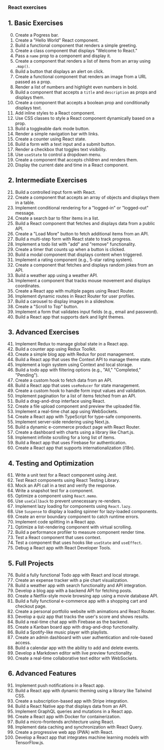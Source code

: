 ### React exercises


## 1. Basic Exercises
0. Create a Pogress bar.
1. Create a "Hello World" React component.
2. Build a functional component that renders a simple greeting.
3. Create a class component that displays "Welcome to React."
4. Pass a `name` prop to a component and display it.
5. Create a component that renders a list of items from an array using `.map()`.
6. Build a button that displays an alert on click.
7. Create a functional component that renders an image from a URL passed as a prop.
8. Render a list of numbers and highlight even numbers in bold.
9. Build a component that accepts a `title` and `description` as props and displays them.
10. Create a component that accepts a boolean prop and conditionally displays text.
11. Add inline styles to a React component.
12. Use CSS classes to style a React component dynamically based on a prop.
13. Build a toggleable dark mode button.
14. Render a simple navigation bar with links.
15. Create a counter using React state.
16. Build a form with a text input and a submit button.
17. Render a checkbox that toggles text visibility.
18. Use `useState` to control a dropdown menu.
19. Create a component that accepts children and renders them.
20. Display the current date and time in a React component.



## 2. Intermediate Exercises
21. Build a controlled input form with React.
22. Create a component that accepts an array of objects and displays them in a table.
23. Implement conditional rendering for a "logged-in" or "logged-out" message.
24. Create a search bar to filter items in a list.
25. Build a React component that fetches and displays data from a public API.
26. Create a "Load More" button to fetch additional items from an API.
27. Build a multi-step form with React state to track progress.
28. Implement a todo list with "add" and "remove" functionality.
29. Create a timer that counts up when a button is clicked.
30. Build a modal component that displays content when triggered.
31. Implement a rating component (e.g., 5-star rating system).
32. Create a component that fetches and displays random jokes from an API.
33. Build a weather app using a weather API.
34. Implement a component that tracks mouse movement and displays coordinates.
35. Create a React app with multiple pages using React Router.
36. Implement dynamic routes in React Router for user profiles.
37. Build a carousel to display images in a slideshow.
38. Create a "Scroll to Top" button.
39. Implement a form that validates input fields (e.g., email and password).
40. Build a React app that supports dark and light themes.



## 3. Advanced Exercises
41. Implement Redux to manage global state in a React app.
42. Build a counter app using Redux Toolkit.
43. Create a simple blog app with Redux for post management.
44. Build a React app that uses the Context API to manage theme state.
45. Implement a login system using Context and local storage.
46. Build a todo app with filtering options (e.g., "All," "Completed," "Pending").
47. Create a custom hook to fetch data from an API.
48. Build a React app that uses `useReducer` for state management.
49. Create a custom hook to handle form input values and validation.
50. Implement pagination for a list of items fetched from an API.
51. Build a drag-and-drop interface using React.
52. Create a file upload component and preview the uploaded file.
53. Implement a real-time chat app using WebSockets.
54. Create a React app with TypeScript for type-safe components.
55. Implement server-side rendering using Next.js.
56. Build a dynamic e-commerce product page with React Router.
57. Create a dashboard with charts using a library like Chart.js.
58. Implement infinite scrolling for a long list of items.
59. Build a React app that uses Firebase for authentication.
60. Create a React app that supports internationalization (i18n).



## 4. Testing and Optimization
61. Write a unit test for a React component using Jest.
62. Test React components using React Testing Library.
63. Mock an API call in a test and verify the response.
64. Write a snapshot test for a component.
65. Optimize a component using `React.memo`.
66. Use `useCallback` to prevent unnecessary re-renders.
67. Implement lazy loading for components using `React.lazy`.
68. Use `Suspense` to display a loading spinner for lazy-loaded components.
69. Create an error boundary component to catch runtime errors.
70. Implement code splitting in a React app.
71. Optimize a list-rendering component with virtual scrolling.
72. Build a performance profiler to measure component render time.
73. Test a React component that uses context.
74. Test a component that uses hooks like `useState` and `useEffect`.
75. Debug a React app with React Developer Tools.



## 5. Full Projects
76. Build a fully functional Todo app with React and local storage.
77. Create an expense tracker with a pie chart visualization.
78. Build a weather app with search functionality and API integration.
79. Develop a blog app with a backend API for fetching posts.
80. Create a Netflix-style movie browsing app using a movie database API.
81. Build a fully functional e-commerce app with a shopping cart and checkout page.
82. Create a personal portfolio website with animations and React Router.
83. Develop a quiz app that tracks the user's score and shows results.
84. Build a real-time chat app with Firebase as the backend.
85. Create a Kanban board app with drag-and-drop functionality.
86. Build a Spotify-like music player with playlists.
87. Create an admin dashboard with user authentication and role-based access.
88. Build a calendar app with the ability to add and delete events.
89. Develop a Markdown editor with live preview functionality.
90. Create a real-time collaborative text editor with WebSockets.



## 6. Advanced Features
91. Implement push notifications in a React app.
92. Build a React app with dynamic theming using a library like Tailwind CSS.
93. Create a subscription-based app with Stripe integration.
94. Build a React Native app that displays data from an API.
95. Implement GraphQL queries and mutations in a React app.
96. Create a React app with Docker for containerization.
97. Build a micro-frontends architecture using React.
98. Implement data caching and synchronization with React Query.
99. Create a progressive web app (PWA) with React.
100. Develop a React app that integrates machine learning models with TensorFlow.js.
